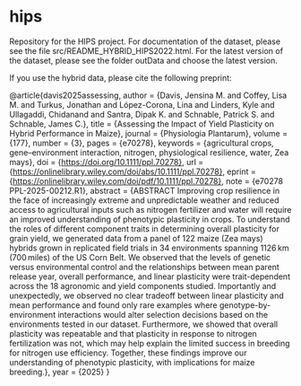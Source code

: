# hips
Repository for the HIPS project. 
For documentation of the dataset, please see the file src/README_HYBRID_HIPS2022.html. 
For the latest version of the dataset, please see the folder outData and choose the latest version. 

If you use the hybrid data, please cite the following preprint: 

@article{davis2025assessing,
author = {Davis, Jensina M. and Coffey, Lisa M. and Turkus, Jonathan and López-Corona, Lina and Linders, Kyle and Ullagaddi, Chidanand and Santra, Dipak K. and Schnable, Patrick S. and Schnable, James C.},
title = {Assessing the Impact of Yield Plasticity on Hybrid Performance in Maize},
journal = {Physiologia Plantarum},
volume = {177},
number = {3},
pages = {e70278},
keywords = {agricultural crops, gene–environment interaction, nitrogen, physiological resilience, water, Zea mays},
doi = {https://doi.org/10.1111/ppl.70278},
url = {https://onlinelibrary.wiley.com/doi/abs/10.1111/ppl.70278},
eprint = {https://onlinelibrary.wiley.com/doi/pdf/10.1111/ppl.70278},
note = {e70278 PPL-2025-00212.R1},
abstract = {ABSTRACT Improving crop resilience in the face of increasingly extreme and unpredictable weather and reduced access to agricultural inputs such as nitrogen fertilizer and water will require an improved understanding of phenotypic plasticity in crops. To understand the roles of different component traits in determining overall plasticity for grain yield, we generated data from a panel of 122 maize (Zea mays) hybrids grown in replicated field trials in 34 environments spanning 1126 km (700 miles) of the US Corn Belt. We observed that the levels of genetic versus environmental control and the relationships between mean parent release year, overall performance, and linear plasticity were trait-dependent across the 18 agronomic and yield components studied. Importantly and unexpectedly, we observed no clear tradeoff between linear plasticity and mean performance and found only rare examples where genotype-by-environment interactions would alter selection decisions based on the environments tested in our dataset. Furthermore, we showed that overall plasticity was repeatable and that plasticity in response to nitrogen fertilization was not, which may help explain the limited success in breeding for nitrogen use efficiency. Together, these findings improve our understanding of phenotypic plasticity, with implications for maize breeding.},
year = {2025}
}

